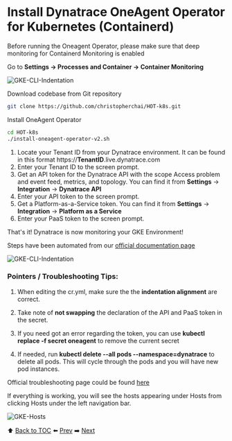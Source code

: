 # Install Dynatrace OneAgent Operator for Kubernetes (Containerd)

Before running the Oneagent Operator, please make sure that deep monitoring for Containerd Monitoring is enabled

Go to <b>Settings -> Processes and Container -> Container Monitoring</b>

![GKE-CLI-Indentation](https://github.com/Nodnarboen/HOT-k8s/blob/master/assets/Picture6.1.png)

Download codebase from Git repository

``` bash
git clone https://github.com/christopherchai/HOT-k8s.git
```

Install OneAgent Operator

``` bash
cd HOT-k8s 
./install-oneagent-operator-v2.sh
```

1. Locate your Tenant ID from your Dynatrace environment. 
It can be found in this format https://<b>TenantID</b>.live.dynatrace.com
2. Enter your Tenant ID to the screen prompt.
3. Get an API token for the Dynatrace API with the scope Access problem and event feed, metrics, and topology. 
You can find it from <b>Settings</b> -> <b>Integration</b> -> <b>Dynatrace API</b> 
4. Enter your API token to the screen prompt.
5. Get a Platform-as-a-Service token. You can find it from <b>Settings</b> -> <b>Integration</b> -> <b>Platform as a Service</b>
6. Enter your PaaS token to the screen prompt.

That's it! Dynatrace is now monitoring your GKE Environment!

Steps have been automated from our [official documentation page](https://www.dynatrace.com/support/help/technology-support/cloud-platforms/google-cloud-platform/google-kubernetes-engine/deploy-oneagent-on-google-kubernetes-engine-clusters/)

![GKE-CLI-Indentation](https://github.com/Nodnarboen/HOT-k8s/blob/master/assets/Picture7.png)

### Pointers / Troubleshooting Tips:

1. When editing the cr.yml, make sure the the <b>indentation alignment</b> are correct.

2. Take note of <b>not swapping</b> the declaration of the API and PaaS token in the secret. 

3. If you need got an error regarding the token, you can use <b>kubectl replace -f secret oneagent</b> to remove the current secret

4. If needed, run <b>kubectl delete --all pods --namespace=dynatrace</b> to delete all pods. This will cycle through the pods and you will have new pod instances.

Official troubleshooting page could be found [here](https://www.dynatrace.com/support/help/technology-support/cloud-platforms/google-cloud-platform/google-kubernetes-engine/installation-and-operation/full-stack/troubleshoot-oneagent-on-google-kubernetes-engine/)

If everything is working, you will see the hosts appearing under Hosts from clicking Hosts under the left navigation bar.

![GKE-Hosts](https://github.com/Nodnarboen/HOT-k8s/blob/master/assets/Picture7.1.png)

:arrow_up: [Back to TOC](/README.md) :arrow_left: [Prev](../lab1/README.md)   :arrow_right: [Next](../lab3/README.md)  

